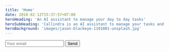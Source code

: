 ```yaml
---
title: 'Home'
date: 2018-02-12T15:37:57+07:00
heroHeading: 'An AI assistant to manage your day to day tasks'
heroSubHeading: 'Callindra is an AI assistant to manage your tasks and activities, without having to ever open a scheduler or a calendar'
heroBackground: 'images/jason-blackeye-1191801-unsplash.jpg'
---
```

<form action="https://getform.io/f/1531f517-3cb1-4771-983e-4f0873b1cd15" method="POST">
    <input type="email" name="email" placeholder="Your email">
    <!-- add hidden Honeypot input to prevent spams -->
    <!-- checkbox handle -->
    <button type="Enter your email to participate">Send</button>
</form>

